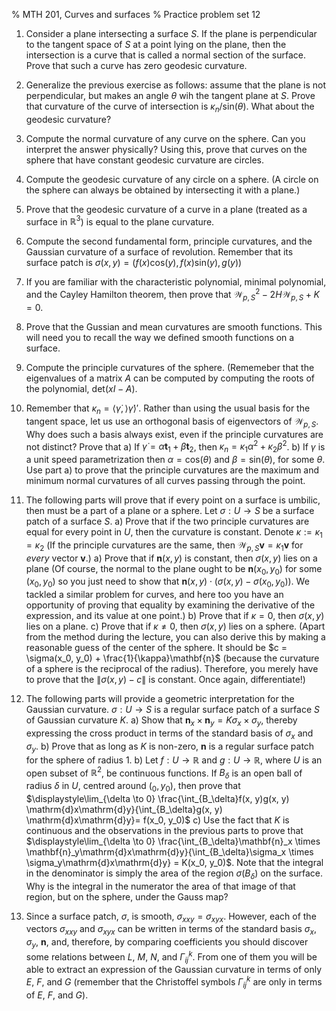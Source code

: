% MTH 201, Curves and surfaces
% Practice problem set 12

1. Consider a plane intersecting a surface $S$. If the plane is perpendicular to the tangent space of $S$ at a point lying on the plane, then the intersection is a curve that is called a normal section of the surface. Prove that such a curve has zero geodesic curvature.

1. Generalize the previous exercise as follows: assume that the plane is not perpendicular, but makes an angle $\theta$ wih the tangent plane at $S$. Prove that curvature of the curve of intersection is $\kappa_n/\mathrm{sin}(\theta)$. What about the geodesic curvature?

1. Compute the normal curvature of any curve on the sphere. Can you interpret the answer physically? Using this, prove that curves on the sphere that have constant geodesic curvature are circles.

1. Compute the geodesic curvature of any circle on a sphere. (A circle on the sphere can always be obtained by intersecting it with a plane.)

1. Prove that the geodesic curvature of a curve in a plane (treated as a surface in $\mathbb{R}^3$) is equal to the plane curvature.

1. Compute the second fundamental form, principle curvatures, and the Gaussian curvature of a surface of revolution. Remember that its surface patch is $\sigma(x, y) = (f(x)\mathrm{cos}(y), f(x) \mathrm{sin}(y), g(y))$

1. If you are familiar with the characteristic polynomial, minimal polynomial, and the Cayley Hamilton theorem, then prove that $\mathcal{W}_{p,S}^2 - 2 H \mathcal{W}_{p,S} + K = 0$.

1. Prove that the Gussian and mean curvatures are smooth functions. This will need you to recall the way we defined smooth functions on a surface.

1. Compute the principle curvatures of the sphere. (Rememeber that the eigenvalues of a matrix $A$ can be computed by computing the roots of the polynomial, $\mathrm{det}(xI - A)$.

1. Remember that $\kappa_n=\langle \dot{\gamma}, \rangle \dot{\gamma}\rangle'$. Rather than using the usual basis for the tangent space, let us use an orthogonal basis of eigenvectors of $\mathcal{W}_{p,S}$. Why does such a basis always exist, even if the principle curvatures are not distinct? Prove that
	a) If $\dot{\gamma}=\alpha \mathbf{t}_1 + \beta \mathbf{t}_2$, then $\kappa_n = \kappa_1 \alpha^2 + \kappa_2 \beta^2$.
	b) If $\gamma$ is a unit speed parametrization then $\alpha = \mathrm{cos}(\theta)$ and $\beta = \mathrm{sin}(\theta)$, for some $\theta$. Use part a) to prove that the principle curvatures are the maximum and minimum normal curvatures of all curves passing through the point.

1. The following parts will prove that if every point on a surface is umbilic, then must be a part of a plane or a sphere. Let $\sigma : U \to S$ be a surface patch of a surface $S$.
	a) Prove that if the two principle curvatures are equal for every point in $U$, then the curvature is constant. Denote $\kappa := \kappa_1 = \kappa_2$ (If the principle curvatures are the same, then $\mathcal{W}_{p,S}\mathbf{v}=\kappa_1\mathbf{v}$ for *every* vector $\mathbf{v}$.)
	a) Prove that if $\mathbf{n}(x,y)$ is constant, then $\sigma(x, y)$ lies on a plane (Of course, the normal to the plane ought to be $\mathbf{n}(x_0, y_0)$ for some $(x_0, y_0)$ so you just need to show that $\mathbf{n}(x, y) \cdot (\sigma(x, y) -\sigma(x_0, y_0))$. We tackled a similar problem for curves, and here too you have an opportunity of proving that equality by examining the derivative of the expression, and its value at one point.)
	b) Prove that if $\kappa = 0$, then $\sigma(x, y)$ lies on a plane. 
	c) Prove that if $\kappa \neq 0$, then $\sigma(x, y)$ lies on a sphere. (Apart from the method during the lecture, you can also derive this by making a reasonable guess of the center of the sphere. It should be $c = \sigma(x_0, y_0) + \frac{1}{\kappa}\mathbf{n}$ (because the curvature of a sphere is the reciprocal of the radius). Therefore, you merely have to prove that the $\|\sigma(x, y) - c\|$ is constant. Once again, differentiate!)

1. The following parts will provide a geometric interpretation for the Gaussian curvature. $\sigma : U \to S$ is a regular surface patch of a surface $S$ of Gaussian curvature $K$.
	a) Show that $\mathbf{n}_x\times\mathbf{n}_y=K \sigma_x \times \sigma_y$, thereby expressing the cross product in terms of the standard basis of $\sigma_x$ and $\sigma_y$.
	b) Prove that as long as $K$ is non-zero, $\mathbf{n}$ is a regular surface patch for the sphere of radius 1.
	b) Let $f : U \to \mathbb{R}$ and $g : U \to \mathbb{R}$, where $U$ is an open subset of $\mathbb{R}^2$, be continuous functions. If $B_\delta$ is an open ball of radius $\delta$ in $U$, centred around $(_0, y_0)$, then prove that $\displaystyle\lim_{\delta \to 0} \frac{\int_{B_\delta}f(x, y)g(x, y) \mathrm{d}x\mathrm{d}y}{\int_{B_\delta}g(x, y) \mathrm{d}x\mathrm{d}y}= f(x_0, y_0)$
	c) Use the fact that $K$ is continuous and the observations in the previous parts to prove that $\displaystyle\lim_{\delta \to 0} \frac{\int_{B_\delta}\mathbf{n}_x \times \mathbf{n}_y\mathrm{d}x\mathrm{d}y}{\int_{B_\delta}\sigma_x \times \sigma_y\mathrm{d}x\mathrm{d}y} = K(x_0, y_0)$. Note that the integral in the denominator is simply the area of the region $\sigma(B_\delta)$ on the surface. Why is the integral in the numerator the area of that image of that region, but on the sphere, under the Gauss map?

1. Since a surface patch, $\sigma$, is smooth, $\sigma_{xxy}=\sigma_{xyx}$. However, each of the vectors $\sigma_{xxy}$ and $\sigma_{xyx}$ can be written in terms of the standard basis $\sigma_x$, $\sigma_y$, $\mathbf{n}$, and, therefore, by comparing coefficients you should discover some relations between $L$, $M$, $N$, and $\Gamma_{ij}^k$. From one of them you will be able to extract an expression of the Gaussian curvature in terms of only $E$, $F$, and $G$ (remember that the Christoffel symbols $\Gamma_{ij}^k$ are only in terms of $E$, $F$, and $G$).
